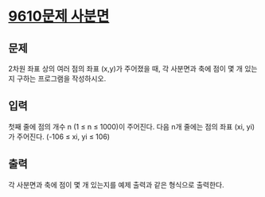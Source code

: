 # [9610문제 사분면](https://www.acmicpc.net/problem/9610)
## 문제
2차원 좌표 상의 여러 점의 좌표 (x,y)가 주어졌을 때, 각 사분면과 축에 점이 몇 개 있는지 구하는 프로그램을 작성하시오.

## 입력
첫째 줄에 점의 개수 n (1 ≤ n ≤ 1000)이 주어진다. 다음 n개 줄에는 점의 좌표 (xi, yi)가 주어진다. (-106 ≤ xi, yi ≤ 106)

## 출력
각 사분면과 축에 점이 몇 개 있는지를 예제 출력과 같은 형식으로 출력한다.
